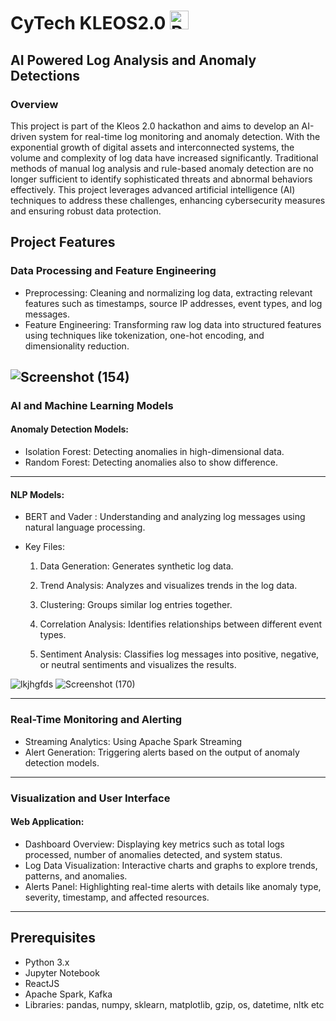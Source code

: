 # CyTech KLEOS2.0 <img src="https://raw.githubusercontent.com/Tarikul-Islam-Anik/Animated-Fluent-Emojis/master/Emojis/Travel%20and%20places/Rocket.png" alt="Rocket" width="30" height="30" />
## AI Powered Log Analysis and Anomaly Detections 
### Overview
This project is part of the Kleos 2.0 hackathon and aims to develop an AI-driven system for real-time log monitoring and anomaly detection. With the exponential growth of digital assets and interconnected systems, the volume and complexity of log data have increased significantly. Traditional methods of manual log analysis and rule-based anomaly detection are no longer sufficient to identify sophisticated threats and abnormal behaviors effectively. This project leverages advanced artificial intelligence (AI) techniques to address these challenges, enhancing cybersecurity measures and ensuring robust data protection.
## Project Features
### Data Processing and Feature Engineering
- Preprocessing: Cleaning and normalizing log data, extracting relevant features such as timestamps, source IP addresses, event types, and log messages.
- Feature Engineering: Transforming raw log data into structured features using techniques like tokenization, one-hot encoding, and dimensionality reduction.
  
![Screenshot (154)](https://github.com/Satharva2004/CyTech_LogDetectionsAI_KLEOS2.0/assets/84018291/c3e704df-8b83-46fa-a346-d5e8b522cb94)
----

### AI and Machine Learning Models
#### Anomaly Detection Models:
- Isolation Forest: Detecting anomalies in high-dimensional data.
- Random Forest: Detecting anomalies also to show difference.
---

#### NLP Models:
- BERT and Vader : Understanding and analyzing log messages using natural language processing.
- Key Files:
  
  1. Data Generation: Generates synthetic log data.
     
  2. Trend Analysis: Analyzes and visualizes trends in the log data.

  3. Clustering: Groups similar log entries together.
  
  4. Correlation Analysis: Identifies relationships between different event types.
  
  5. Sentiment Analysis: Classifies log messages into positive, negative, or neutral sentiments and visualizes the results.
 
![lkjhgfds](https://github.com/Satharva2004/CyTech_LogDetectionsAI_KLEOS2.0/assets/84018291/ff41a1af-239c-485e-a565-8229ba2ed841)
![Screenshot (170)](https://github.com/Satharva2004/CyTech_LogDetectionsAI_KLEOS2.0/assets/84018291/16fd936d-dabe-484d-8f17-42a3e03cf7fc)

---
### Real-Time Monitoring and Alerting
- Streaming Analytics: Using Apache Spark Streaming
- Alert Generation: Triggering alerts based on the output of anomaly detection models.
---
### Visualization and User Interface
#### Web Application:
- Dashboard Overview: Displaying key metrics such as total logs processed, number of anomalies detected, and system status.
- Log Data Visualization: Interactive charts and graphs to explore trends, patterns, and anomalies.
- Alerts Panel: Highlighting real-time alerts with details like anomaly type, severity, timestamp, and affected resources.
---

## Prerequisites
- Python 3.x
- Jupyter Notebook
- ReactJS
- Apache Spark, Kafka
- Libraries: pandas, numpy, sklearn, matplotlib, gzip, os, datetime, nltk etc
